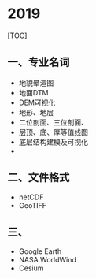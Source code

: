 # 2019

[TOC]

## 一、专业名词

- 地貌晕渲图
- 地面DTM
- DEM可视化
- 地形、地层
- 二位剖面、三位剖面、
- 层顶、底、厚等值线图
- 底层结构建模及可视化
- 

## 二、文件格式

- netCDF
- GeoTIFF

## 三、

- Google Earth
- NASA WorldWind
- Cesium